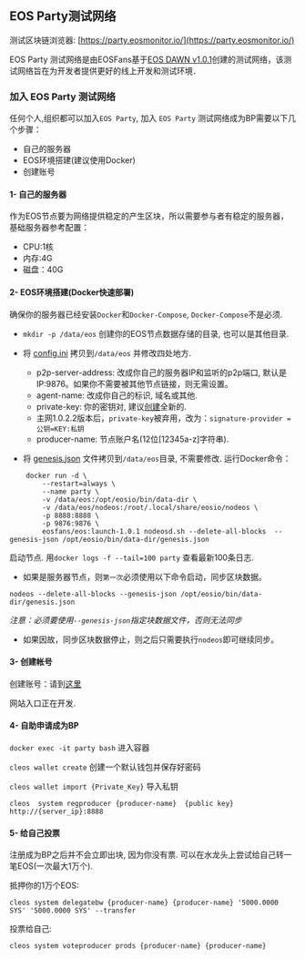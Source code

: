 ## EOS Party测试网络
测试区块链浏览器: [https://party.eosmonitor.io/](https://party.eosmonitor.io/)

EOS Party 测试网络是由EOSFans基于[EOS DAWN v1.0.1](https://github.com/EOS-Mainnet/eos)创建的测试网络，该测试网络旨在为开发者提供更好的线上开发和测试环境．

### 加入 EOS Party 测试网络

任何个人,组织都可以加入`EOS Party`, 加入 `EOS Party` 测试网络成为BP需要以下几个步骤：

*   自己的服务器
*   EOS环境搭建(建议使用Docker)
*   创建账号

#### 1- 自己的服务器

作为EOS节点要为网络提供稳定的产生区块，所以需要参与者有稳定的服务器，基础服务器参考配置：   

*   CPU:1核
*   内存:4G
*   磁盘：40G

#### 2- EOS环境搭建(Docker快速部署)

确保你的服务器已经安装`Docker`和`Docker-Compose`, `Docker-Compose`不是必须.

*   `mkdir -p /data/eos` 创建你的EOS节点数据存储的目录, 也可以是其他目录.
*   将 [config.ini](https://github.com/eosfansio/EOS-Party-Testnet/blob/master/config.ini) 拷贝到`/data/eos` 并修改四处地方.
    *   p2p-server-address: 改成你自己的服务器IP和监听的p2p端口, 默认是 IP:9876。如果你不需要被其他节点链接，则无需设置。
    *   agent-name: 改成你自己的标识, 域名或其他.
    *   private-key: 你的密钥对, 建议[创建](https://eosfans.io/tools/generate/)全新的.
    *   主网1.0.2.2版本后，`private-key`被弃用，改为：`signature-provider = 公钥=KEY:私钥`
    *   producer-name: 节点账户名(12位[12345a-z]字符串).

*   将 [genesis.json](https://github.com/eosfansio/EOS-Party-Testnet/blob/master/genesis.json) 文件拷贝到`/data/eos`目录, 不需要修改.
运行Docker命令：
```
    docker run -d \
        --restart=always \
        --name party \
        -v /data/eos:/opt/eosio/bin/data-dir \
        -v /data/eos/nodeos:/root/.local/share/eosio/nodeos \
        -p 8888:8888 \
        -p 9876:9876 \
        eosfans/eos:launch-1.0.1 nodeosd.sh --delete-all-blocks  --genesis-json /opt/eosio/bin/data-dir/genesis.json
```
启动节点.
用`docker logs -f --tail=100 party`  查看最新100条日志.

*   如果是服务器节点，则`第一次`必须使用以下命令启动，同步区块数据。
```
nodeos --delete-all-blocks --genesis-json /opt/eosio/bin/data-dir/genesis.json
```
*注意：必须要使用`--genesis-json`指定块数据文件，否则无法同步*

*   如果因故，同步区块数据停止，则之后只需要执行`nodeos`即可继续同步。

#### 3- 创建帐号

创建账号：请到[这里](http://203.195.171.163:8081)

网站入口正在开发.

#### 4- 自助申请成为BP

`docker exec -it party bash` 进入容器

`cleos wallet create`  创建一个默认钱包并保存好密码

`cleos wallet import {Private_Key}` 导入私钥

`cleos  system regproducer {producer-name}  {public key} http://{server_ip}:8888`

#### 5- 给自己投票

注册成为BP之后并不会立即出块, 因为你没有票. 可以在水龙头上尝试给自己转一笔EOS(一次最大1万个).

抵押你的1万个EOS:

`cleos system delegatebw {producer-name} {producer-name} '5000.0000 SYS' '5000.0000 SYS' --transfer`

投票给自己:

`cleos system voteproducer prods {producer-name} {producer-name}`
